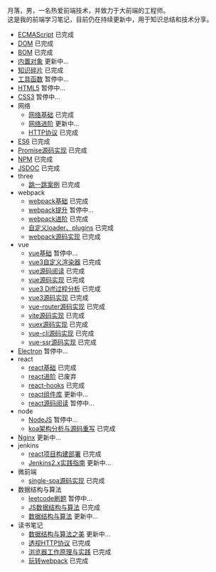 月落，男，一名热爱前端技术，并致力于大前端的工程师。 <br />
这是我的前端学习笔记，目前仍在持续更新中，用于知识总结和技术分享。

* [ECMAScript](https://git.yueluo.club/heora/notes/src/master/ecmascript) 已完成
* [DOM](https://git.yueluo.club/heora/notes/src/master/dom) 已完成
* [BOM](https://git.yueluo.club/heora/notes/src/master/bom) 已完成
* [内置对象](https://git.yueluo.club/heora/notes/src/master/Built_in_objects) 更新中...
* [知识碎片](https://git.yueluo.club/heora/notes/src/master/fragment) 已完成
* [工具函数](https://git.yueluo.club/heora/notes/src/master/utils) 暂停中...
* [HTML5](https://git.yueluo.club/heora/notes/src/master/html5) 暂停中...
* [CSS3](https://git.yueluo.club/heora/notes/src/master/css3) 暂停中...
* 网络
  + [网络基础](https://git.yueluo.club/heora/notes/src/master/network/base) 已完成
  + [网络进阶](https://git.yueluo.club/heora/notes/src/master/network/plus) 更新中...
  + [HTTP协议](https://www.yuque.com/yyne87/mw1l9v) 已完成
* [ES6](https://git.yueluo.club/heora/notes/src/master/es6) 已完成
* [Promise源码实现](https://git.yueluo.club/heora/notes/src/master/promise) 已完成
* [NPM](https://git.yueluo.club/heora/notes/src/master/npm) 已完成
* [JSDOC](https://git.yueluo.club/heora/notes/src/master/doc) 已完成
* three
  + [跳一跳案例](https://git.yueluo.club/heora/notes/src/master/three.js/jump) 已完成
* webpack
  + [webpack基础](https://git.yueluo.club/heora/notes/src/master/webpack/webpack) 已完成
  + [webpack提升](https://git.yueluo.club/heora/notes/src/master/webpack/webpack_plus) 暂停中...
  + [webpack进阶](https://git.yueluo.club/heora/notes/src/master/webpack/webpack_tencent) 已完成
  + [自定义loader、plugins](https://git.yueluo.club/heora/notes/src/master/webpack/webpack_write) 已完成
  + [webpack源码实现](https://git.yueluo.club/heora/notes/src/master/webpack/webpack_write) 已完成
* vue
  + [vue基础](https://git.yueluo.club/heora/notes/src/master/vue/vue_base) 暂停中...
  + [vue3自定义渲染器](https://git.yueluo.club/heora/notes/src/master/vue/vue3_renderer) 已完成
  + [vue源码阅读](https://git.yueluo.club/heora/notes/src/master/vue/vue_source) 已完成
  + [vue源码实现](https://git.yueluo.club/heora/notes/src/master/vue/vue_source_design) 已完成
  + [vue3 Diff过程分析](https://git.yueluo.club/heora/notes/src/master/vue/vue3_diff) 已完成
  + [vue3源码实现](https://git.yueluo.club/heora/notes/src/master/vue/vue3_source) 已完成
  + [vue-router源码实现](https://git.yueluo.club/heora/notes/src/master/vue/vue_router) 已完成
  + [vite源码实现](https://git.yueluo.club/heora/notes/src/master/vue/vue_vite) 已完成
  + [vuex源码实现](https://git.yueluo.club/heora/notes/src/master/vue/vuex) 已完成
  + [vue-cli源码实现](https://git.yueluo.club/heora/notes/src/master/vue/vue_cli) 已完成
  + [vue-ssr源码实现](https://git.yueluo.club/heora/notes/src/master/vue/vue_ssr) 已完成
* [Electron](https://git.yueluo.club/heora/notes/src/master/electron) 暂停中...
* react
  + [react基础](https://git.yueluo.club/heora/notes/src/master/react/react_base) 已完成
  + [react进阶](https://git.yueluo.club/heora/notes/src/master/react/react_plus) 已废弃
  + [react-hooks](https://git.yueluo.club/heora/notes/src/master/react/react_hooks) 已完成
  + [react组件库](https://git.yueluo.club/heora/notes/src/master/react/react_components) 更新中...
  + [react源码阅读](https://git.yueluo.club/heora/notes/src/master/react/react_source) 暂停中...
* node
  + [NodeJS](https://git.yueluo.club/heora/notes/src/master/node) 暂停中...
  + [koa架构分析与源码重写](https://git.yueluo.club/heora/notes/src/master/koa) 已完成
* [Nginx](https://git.yueluo.club/heora/notes/src/master/nginx) 更新中...
* jenkins
  + [react项目构建部署](https://git.yueluo.club/heora/notes/src/master/jenkins/practice) 已完成
  + [Jenkins2.x实践指南](https://git.yueluo.club/heora/notes/src/master/jenkins/jenkins2.x) 更新中...
* 微前端
  + [single-spa源码实现](https://git.yueluo.club/heora/notes/src/master/micro_frontends) 已完成
* 数据结构与算法
  + [leetcode刷题](https://git.yueluo.club/heora/notes/src/master/leetcode) 暂停中...
  + [JS数据结构与算法](https://git.yueluo.club/heora/notes/src/master/algorithm) 已完成
  + [数据结构与算法](https://git.yueluo.club/heora/notes/src/master/algorithm_google) 更新中...
* 读书笔记
  + [数据结构与算法之美](https://www.yuque.com/yyne87/lcqfte) 更新中...
  + [透视HTTP协议](https://www.yuque.com/yyne87/mw1l9v) 已完成
  + [浏览器工作原理与实践](https://www.yuque.com/yyne87/wwaov6) 已完成
  + [玩转webpack](https://www.yuque.com/yyne87/bx73hd) 已完成
  
